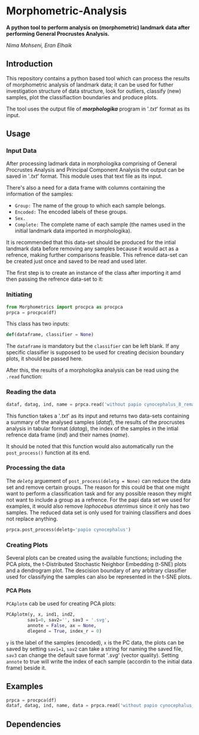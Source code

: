 # Morphometric-Analysis

**A python tool to perform analysis on (morphometric) landmark data after performing General Procrustes Analysis.**

*Nima Mohseni, Eran Elhaik*


## Introduction

  This repository contains a python based tool which can process the results of morphometric analysis of landmark data; it can be used for futher investigation structure of data structure, look for outliers, classify (new) samples, plot the classifiaction boundaries and produce plots.

The tool uses the output file of ***morphologika*** program in '*.txt*' format as its input.

## Usage

### Input Data

  After processing ladmark data in morphologika comprising of General Procrustes Analysis and Principal Component Analysis the output can be saved in '*.txt*' format. This module uses that text file as its input.
  
 There's also a need for a data frame with columns containing the information of the samples:
 
* `Group:` The name of the group to which each sample belongs.
* `Encoded:` The encoded labels of these groups.
* `Sex.`
* `Complete:` The complete name of each sample (the names used in the initial landmark data imported in morphologika).

It is recommended that this data-set should be produced for the intial landmark data before removing any samples because it would act as a refrence, making further comparisons feasible.
This refrence data-set can be created just once and saved to be read and used later.

The first step is to create an instance of the class after importing it amd then passing the refrence data-set to it:

### Initiating

```python
from Morphometrics import procpca as procpca
prpca = procpca(df)
```

This class has two inputs:

```python
def(dataframe, classifier = None)
```
The `dataframe` is mandatory but the `classifier` can be left blank. If any specific classifier is supposed to be used for creating decision boundary plots, it should be passed here.

After this, the results of a morphologika analysis can be read using the `.read` function:

### Reading the data

```python
dataf, datag, ind, name = prpca.read('without papio cynocephalus_8_remains.txt')
```

This function takes a '*.txt*' as its input and returns two data-sets containing a summary of the analysed samples (*dataf*), the results of the procrustes analysis in tabular format (*datag*), the index of the samples in the intial refrence data frame (*ind*) and their names (*name*).

It should be noted that this function would also automatically run the `post_process()` function at its end.

### Processing the data

The *`deletg`* arguement of `post_process(deletg = None)` can reduce the data set and remove certain groups. The reason for this could be that one might want to perform a classification task and for any possible reason they might not want to include a group as a refrence. For the papi data set we used for examples, it would also remove *lophocebus aterrimus* since it only has two samples. The reduced data set is only used for training classifiers and does not replace anything.

```python
prpca.post_process(deletg='papio cynocephalus')
```

### Creating Plots

Several plots can be created using the available functions; including the PCA plots, the t-Distributed Stochastic Neighbor Embedding (t-SNE) plots and a dendrogram plot. The descision boundary of any arbitrary classifier used for classifying the samples can also be represented in the t-SNE plots.

#### PCA Plots

`PCAplotm` cab be used for creating PCA plots:

```python
PCAplotm(y, x, ind1, ind2,
        sav1=0, sav2='', sav3 = '.svg',
        annote = False, ax = None,
        dlegend = True, index_r = 0)
```
`y` is the label of the samples (encoded), `x` is the PC data, the plots can be saved by setting `sav1=1`, `sav2` can take a string for naming the saved file, `sav3` can change the default save format '*.svg*' (vector quality). Setting `annote` to true will write the index of each sample (accordin to the initial data frame) beside it.




## Examples

```python
prpca = procpca(df)
dataf, datag, ind, name, data = prpca.read('without papio cynocephalus_8_remains.txt')
```


## Dependencies
